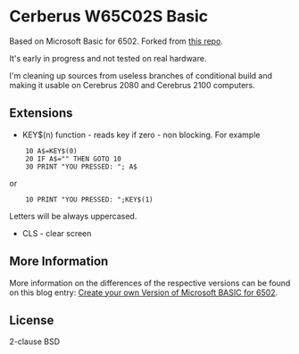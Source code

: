 # Cerberus W65C02S Basic

Based on Microsoft Basic for 6502. Forked from [this repo](http://github.com/mist64/msbasic).

It's early in progress and not tested on real hardware. 

I'm cleaning up sources from useless branches of conditional build and making it usable on
Cerebrus 2080 and Cerebrus 2100 computers.

## Extensions

 * KEY$(n) function - reads key if zero - non blocking. For example
```
    10 A$=KEY$(0)
    20 IF A$="" THEN GOTO 10
    30 PRINT "YOU PRESSED: "; A$
```
or
```
    10 PRINT "YOU PRESSED: ";KEY$(1)
```

Letters will be always uppercased.

 * CLS - clear screen

## More Information

More information on the differences of the respective versions can be found on this blog entry: [Create your own Version of Microsoft BASIC for 6502](http://www.pagetable.com/?p=46).

## License

2-clause BSD